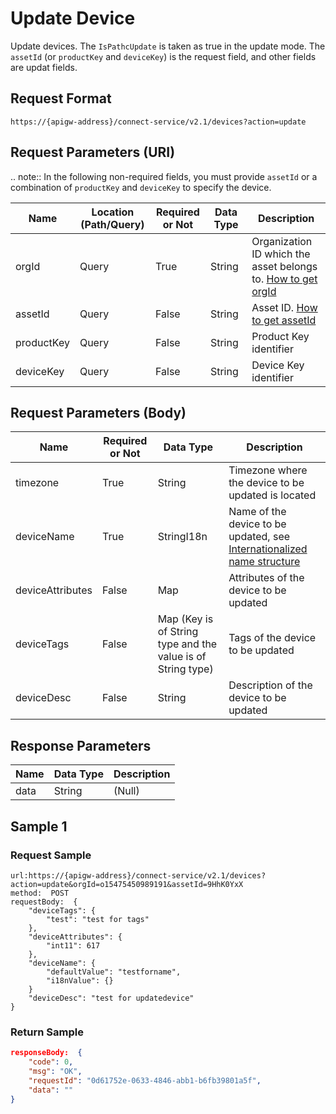 # Update Device



Update devices. The `IsPathcUpdate` is taken as true in the update mode. The `assetId` (or `productKey` and `deviceKey`) is the request field, and other fields are updat fields.

## Request Format

```
https://{apigw-address}/connect-service/v2.1/devices?action=update
```

## Request Parameters (URI)

.. note:: In the following non-required fields, you must provide `assetId` or a combination of `productKey` and `deviceKey` to specify the device.

| Name | Location (Path/Query) | Required or Not | Data Type | Description |
|---------------|------------------|----------|-----------|--------------|
| orgId         | Query            | True     | String    | Organization ID which the asset belongs to. [How to get orgId](/docs/api/en/latest/api_faqs#how-to-get-organization-id-orgid-orgid)                |
| assetId  | Query          | False      | String        | Asset ID. [How to get assetId](/docs/api/en/latest/api_faqs.html#how-to-get-asset-id-assetid-assetid) |
| productKey | Query         | False      | String         | Product Key identifier     |
| deviceKey | Query         | False     | String          | Device Key identifier         |


## Request Parameters (Body)

| Name | Required or Not | Data Type | Description |
|----------------|---------------|--------------------------|---|
|timezone | True          | String         | Timezone where the device to be updated is located     |
| deviceName | True          | StringI18n | Name of the device to be updated, see [Internationalized name structure](/docs/api/en/latest/api_faqs.html#internationalized-name-structure)         |
| deviceAttributes | False         | Map       | Attributes of the device to be updated         |
| deviceTags   | False         | Map (Key is of String type and the value is of String type)    | Tags of the device to be updated |
| deviceDesc  | False         | String    | Description of the device to be updated     |




## Response Parameters

| Name | Data Type | Description |
|-------------|-------------------|-----------------------------|
| data |    String        | (Null) |





## Sample 1

### Request Sample

```
url:https://{apigw-address}/connect-service/v2.1/devices?action=update&orgId=o15475450989191&assetId=9HhK0YxX
method:  POST
requestBody:  {
	"deviceTags": {
		"test": "test for tags"
	},
	"deviceAttributes": {
		"int11": 617
	},
	"deviceName": {
		"defaultValue": "testforname",
		"i18nValue": {}
	}
	"deviceDesc": "test for updatedevice"
}
```

### Return Sample

```json
responseBody:  {
	"code": 0,
	"msg": "OK",
	"requestId": "0d61752e-0633-4846-abb1-b6fb39801a5f",
	"data": ""
}
```

